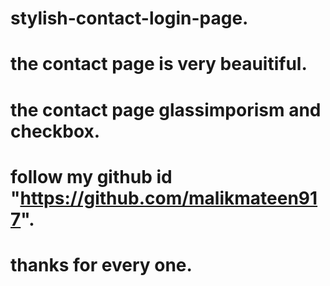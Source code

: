 # stylish-contact-login-page.
# the contact page is very beauitiful.
# the contact page glassimporism and checkbox.
# follow my github id "https://github.com/malikmateen917".
# thanks for every one.
